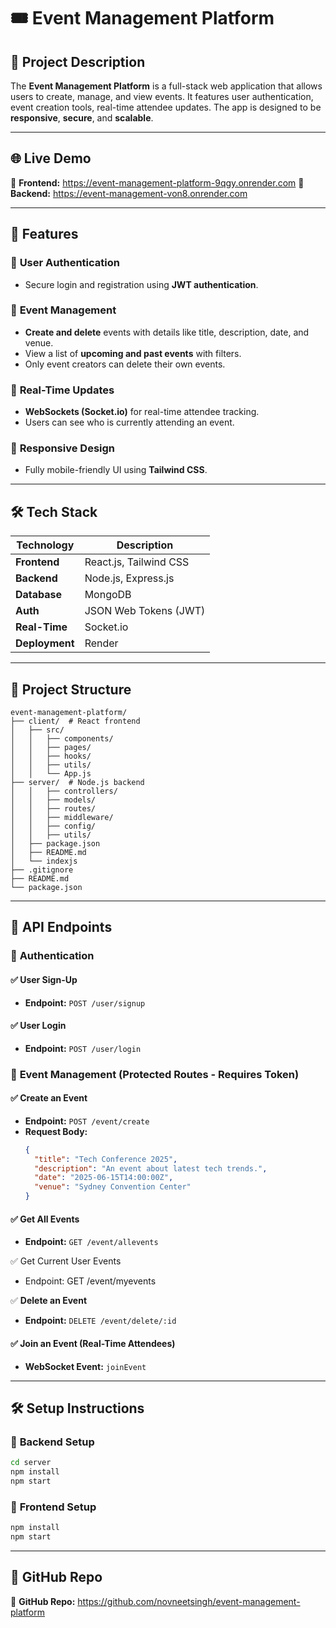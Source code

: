 # 🎟️ Event Management Platform

## 📌 Project Description

The **Event Management Platform** is a full-stack web application that allows users to create, manage, and view events. It features user authentication, event creation tools, real-time attendee updates. The app is designed to be **responsive**, **secure**, and **scalable**.

---

## 🌐 Live Demo

🔗 **Frontend:** https://event-management-platform-9qgy.onrender.com
🔗 **Backend:** https://event-management-von8.onrender.com

---

## 🚀 Features

### 🔹 **User Authentication**

- Secure login and registration using **JWT authentication**.

### 🔹 **Event Management**

- **Create and delete** events with details like title, description, date, and venue.
- View a list of **upcoming and past events** with filters.
- Only event creators can delete their own events.

### 🔹 **Real-Time Updates**

- **WebSockets (Socket.io)** for real-time attendee tracking.
- Users can see who is currently attending an event.

### 🔹 **Responsive Design**

- Fully mobile-friendly UI using **Tailwind CSS**.

---

## 🛠 **Tech Stack**

| Technology     | Description            |
| -------------- | ---------------------- |
| **Frontend**   | React.js, Tailwind CSS |
| **Backend**    | Node.js, Express.js    |
| **Database**   | MongoDB                |
| **Auth**       | JSON Web Tokens (JWT)  |
| **Real-Time**  | Socket.io              |
| **Deployment** | Render                 |

---

## 📂 **Project Structure**

```
event-management-platform/
├── client/  # React frontend
│   ├── src/
│   │   ├── components/
│   │   ├── pages/
│   │   ├── hooks/
│   │   ├── utils/
│   │   └── App.js
├── server/  # Node.js backend
│   │   ├── controllers/
│   │   ├── models/
│   │   ├── routes/
│   │   ├── middleware/
│   │   ├── config/
│   │   ├── utils/
│   ├── package.json
│   ├── README.md
│   └── indexjs
├── .gitignore
├── README.md
└── package.json
```

---

## 🎯 **API Endpoints**

### 🔑 **Authentication**

#### ✅ **User Sign-Up**

- **Endpoint:** `POST /user/signup`

#### ✅ **User Login**

- **Endpoint:** `POST /user/login`

### 📌 **Event Management** (Protected Routes - Requires Token)

#### ✅ **Create an Event**

- **Endpoint:** `POST /event/create`
- **Request Body:**
  ```json
  {
    "title": "Tech Conference 2025",
    "description": "An event about latest tech trends.",
    "date": "2025-06-15T14:00:00Z",
    "venue": "Sydney Convention Center"
  }
  ```

#### ✅ **Get All Events**

- **Endpoint:** `GET /event/allevents`

✅ Get Current User Events

- Endpoint: GET /event/myevents

✅ **Delete an Event**

- **Endpoint:** `DELETE /event/delete/:id`

#### ✅ **Join an Event (Real-Time Attendees)**

- **WebSocket Event:** `joinEvent`

---

## 🛠 **Setup Instructions**

### 🔹 **Backend Setup**

```bash
cd server
npm install
npm start
```

### 🔹 **Frontend Setup**

```bash
npm install
npm start
```

---

## 📢 **GitHub Repo**

🔗 **GitHub Repo:** https://github.com/novneetsingh/event-management-platform
